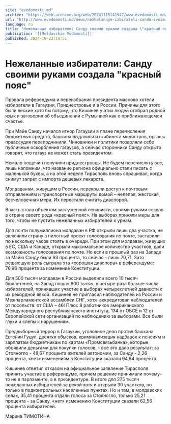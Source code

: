 ```yaml
---
site: "evedomosti.md"
archive: "https://web.archive.org/web/20241115141947/www.evedomosti.md/news/nezhelannye-izbirateli-sandu-svoimi-rukami-sozdala-krasnyj-p"
url: "http://www.evedomosti.md/news/nezhelannye-izbirateli-sandu-svoimi-rukami-sozdala-krasnyj-p"
language: ru
title: "Нежеланные избиратели: Санду своими руками создала \"красный пояс\""
publication: '[[Moldavskie Vedomosti]]'
published: 2024-10-23T10:51
---
```


# Нежеланные избиратели: Санду своими руками создала "красный пояс"

Провала референдума и переизбрания президента массово хотели избиратели в Гагаузии, Приднестровье и в России. Причины для этого были веские хотя бы потому, что Кишинев у этих людей отобрал родной язык и заговорил об объединении с Румынией как о приближающемся счастье.

При Майе Санду начался игнор Гагаузии в плане перечисления бюджетных средств, башкана выдавили из кабинета министров, органы правосудия переподчинили. Чиновники и политики позволяли себе публичные оскорбления гагаузов, а сейчас сторонники Санду открыто говорят, что гагауз не может стать президентом.

Немало пощечин получили приднестровцы. Не будем перечислять все, лишь напомним, что название региона официально стали писать с маленькой буквы, а на этой неделе Тирасполь вновь спрашивал, когда снимут запрет с импорта дешевых лекарств.

Молдаванам, живущим в России, перекрыли доступ к почтовым отправлениям и транспортные маршруты домой – нелепая, жестокая, бесчеловечная мера. Их перестали считать диаспорой.

Власть стала объектом заслуженной ненависти, своими руками создав в стране своего рода «красный пояс». На выборах приняли меры для того, чтобы не пустить нежеланных избирателей к урнам.

Для почти полумиллиона молдаван в РФ открыли лишь два участка, не включили страну в пилотный проект голосования по почте, заставили по нескольку часов стоять в очереди. При этом для молдаван, живущих в ЕС, США и Канаде, открыли максимальное количество участков, дали возможность голосования по почте. Но если в прошлый раз на Западе за Майю Санду были 93 процента, то сейчас - лишь 70,71. Зато решающую роль сыграла эта «хорошая диаспора» в референдуме: 76,96 процента за изменение Конституции.

Для 500 тысяч молдаван в России выделили всего 10 тысяч бюллетеней, на Запад пошло 800 тысяч, в четыре раза больше числа избирателей, принявших участие в выборах четырехлетней давности с их рекордной явкой. Кишинев не пригласил наблюдателей из России и Межпарламентской ассамблеи СНГ, хотя  аккредитовал наблюдателей от посольств: от США – 46! Плюс 8 работников американского Международного республиканского института, 134 от ОБСЕ и 12 от Европейской сети организаций по наблюдению за выборами. Все были глухи и слепы к нарушениям.

Предвыборный террор в Гагаузии, уголовное дело против башкана Евгении Гуцул, десятки обысков, криминализация надбавок к пенсиям и зарплатам бюджетникам по картам «Промсвязьбанка», которые объявили деньгами для покупки голосов, - все это дало результат: за Стояногло - 48,67 процента жителей автономии, за Санду - 2,26 процента, «нет» изменениям в Конституции сказали 94,84 процента.

Кишинев ответил отказом на официальное заявление Тирасполя принять участие в референдуме, причем решение принимали почему-то не в парламенте, а в президентуре. В итоге для 275 тысяч нежеланных избирателей за рекой хотя и открыли 30 участков, но только в подконтрольных населенных пунктах. Но и там, в молдавских селах, 35,41 процента отдали голоса за Стояногло, только 25,21 процента - за Санду, «нет» изменению Конституции сказали 62,56 процента избирателей.

Марина ТИМОТИНА